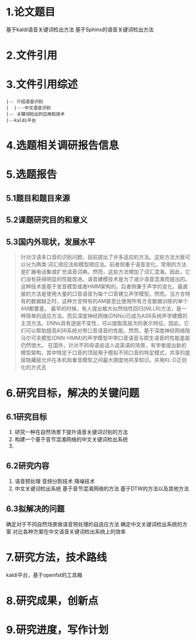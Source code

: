 # 1.论文题目
基于kaldi语音关键词检出方法
基于Sphinx的语音关键词检出方法
# 2.文件引用
# 3.文件引用综述
```
|-- 介绍语音识别
|  |---中文语音识别
|-- 关键词检出的应用和技术
|--kaldi平台
```
# 4.选题相关调研报告信息
# 5.选题报告
## 5.1题目和题目来源
## 5.2课题研究目的和意义
## 5.3国内外现状，发展水平
> 针对汉语多口音的识别问题，目前提出了许多适应的方法。这些方法大致可以分为两类:词汇顺应法和模型顺应法。前者侧重于语音变化。常用的方法是扩展电话集或扩充语音词典。然而，这些方法增加了词汇混淆。因此，它们没有获得明显的性能改进。语音建模技术是为了减少语音混淆而提出的。这种技术是基于发音模型或者HMM架构的。后者侧重于声学的变化，最直接的方法是使用大量的口音语音为每个口音建立声学模型。然而，当方言特有的数据缺乏时，这种方言特有的AM甚至比使用所有方言数据训练的单个AM都要差。
最早的时候，有人提出极大似然线性回归(MLLR)方法，是一种简单的适应方法。而后深度神经网络(DNNs)已成为ASR系统声学建模的主流方法。DNNs具有逐层不变性，可以提取高层次的表示特征。因此，它们可以帮助提高ASR系统对带口音语音的性能。然而，基于深度神经网络隐马尔可夫模型(DNN-HMM)的声学模型中带口音语音与原生语音的性能差距仍然很大。
在国外，针对不同母语说话人说英语的场景，有学者提出新的模型架构，其中特定于口音的顶层用于模拟不同口音的特定模式，共享的底层隐藏层允许在本机和重音模型之间最大限度地共享知识。并用KL-D正则化的方式去

# 6.研究目标，解决的关键问题
## 6.1研究目标
1. 研究一种在自然场景下提升语音关键词识别的方法
2. 构建一个基于音节混淆网络的中文关键词检出系统
3. 
## 6.2研究内容
1. 语音预处理
 音频分割技术 降噪技术
2. 中文关键词检出系统
 基于音节混淆网络的方法 基于DTW的方法以及其他方法
## 6.3拟解决的问题
确定对于不同自然场景做语音预处理的自适应方法
确定中文关键词检出系统的方案
对比各种方案在中文语音关键词检出系统上的效率
# 7.研究方法，技术路线
kaldi平台，基于openfst的工具箱
# 8.研究成果，创新点
# 9.研究进度，写作计划
